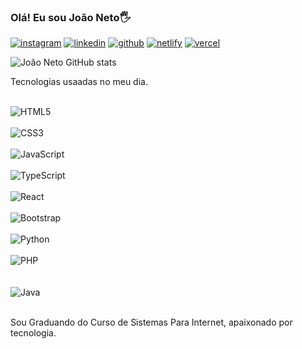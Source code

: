 ### Olá! Eu sou João Neto🖐️


[![instagram](https://img.shields.io/badge/Instagram-E4405F?style=for-the-badge&logo=instagram&logoColor=white)](https://www.instagram.com/nunesneto.jpg/)
[![linkedin](https://img.shields.io/badge/LinkedIn-0077B5?style=for-the-badge&logo=linkedin&logoColor=white)](https://www.linkedin.com/in/joaocnneto009/)
[![github](https://img.shields.io/badge/GitHub-100000?style=for-the-badge&logo=github&logoColor=white)](https://github.com/JoaoCNNeto)
[![netlify](https://img.shields.io/badge/Netlify-00C7B7?style=for-the-badge&logo=netlify&logoColor=white)](https://app.netlify.com/teams/joaocnneto/overview)
[![vercel](https://img.shields.io/badge/Vercel-000000?style=for-the-badge&logo=vercel&logoColor=white)](https://vercel.com/dashboard)


![João Neto GitHub stats](https://github-readme-stats.vercel.app/api?username=JoaoCNNeto&show_icons=true&theme=radical)

Tecnologias usaadas no meu dia.
<div style="display inline block"></br>
    <img alsgn="center" alt="HTML5" src="https://img.shields.io/badge/HTML5-E34F26?style=for-the-badge&logo=html5&logoColor=white">
<div style="display inline block"></br>
        <img alsgn="center" alt="CSS3" 
        src="https://img.shields.io/badge/CSS3-1572B6?style=for-the-badge&logo=css3&logoColor=white">
<div style="display inline block"></br>
        <img alsgn="center" alt="JavaScript" 
        src="https://img.shields.io/badge/JavaScript-F7DF1E?style=for-the-badge&logo=javascript&logoColor=black">
<div style="display inline block"></br>
        <img alsgn="center" alt="TypeScript" 
        src="https://img.shields.io/badge/TypeScript-007ACC?style=for-the-badge&logo=typescript&logoColor=white">
<div style="display inline block"></br>
        <img alsgn="center" alt="React" 
        src="https://img.shields.io/badge/React-20232A?style=for-the-badge&logo=react&logoColor=61DAFB">
<div style="display inline block"></br>
        <img alsgn="center" alt="Bootstrap" 
        src="https://img.shields.io/badge/Bootstrap-563D7C?style=for-the-badge&logo=bootstrap&logoColor=white">
<div style="display inline block"></br>
        <img alsgn="center" alt="Python" 
        src="https://img.shields.io/badge/Python-3776AB?style=for-the-badge&logo=python&logoColor=white"> 
<div style="display inline block"></br>
        <img alsgn="center" alt="PHP" 
        src="https://img.shields.io/badge/PHP-777BB4?style=for-the-badge&logo=php&logoColor=white"></div><br>
<div style="display inline block"></br>
        <img alsgn="center" alt="Java" 
        src="https://img.shields.io/badge/Java-ED8B00?style=for-the-badge&logo=openjdk&logoColor=white"></div><br>

Sou Graduando do Curso de Sistemas Para Internet, apaixonado por tecnologia.

